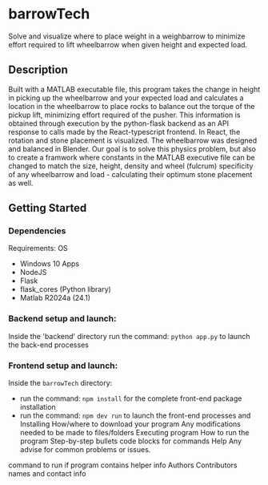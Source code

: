 # barrowTech
Solve and visualize where to place weight in a weighbarrow to minimize effort required to lift wheelbarrow when given height and expected load.

## Description
Built with a MATLAB executable file, this program takes the change in height in picking up the wheelbarrow and your expected load and calculates a location in the wheelbarrow to place rocks to balance out the torque of 
the pickup lift, minimizing effort required of the pusher. This information is obtained through execution by the python-flask backend as an API response to calls made by the React-typescript frontend. In React, the rotation and stone placement is 
visualized. The wheelbarrow was designed and balanced in Blender. Our goal is to solve this physics problem, but also to create a framwork where constants in the MATLAB executive file can be changed to match the size, height, density and wheel (fulcrum) specificity 
of any wheelbarrow and load - calculating their optimum stone placement as well.

## Getting Started
### Dependencies
Requirements:
OS
- Windows 10
Apps
- NodeJS
- Flask
- flask_cores (Python library)
- Matlab R2024a (24.1)
### Backend setup and launch:
Inside the 'backend' directory run the command: `python app.py` to launch the back-end processes
### Frontend setup and launch:
Inside the `barrowTech` directory:
- run the command: `npm install` for the complete front-end package installation
- run the command: `npm dev run` to launch the front-end processes and 
Installing
How/where to download your program
Any modifications needed to be made to files/folders
Executing program
How to run the program
Step-by-step bullets
code blocks for commands
Help
Any advise for common problems or issues.

command to run if program contains helper info
Authors
Contributors names and contact info

